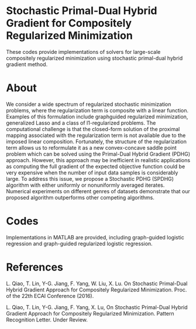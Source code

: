 # Stochastic Primal-Dual Hybrid Gradient for Compositely Regularized Minimization

These codes provide implementations of solvers for large-scale compositely regularized minimization using stochastic primal-dual hybrid gradient method. 

# About

We consider a wide spectrum of regularized stochastic minimization problems, where the regularization term is composite
with a linear function. Examples of this formulation include graphguided regularized minimization, generalized Lasso and a class of l1-regularized problems. The computational challenge is that the closed-form solution of the proximal mapping associated with the regularization term is not available due to the imposed linear composition. Fortunately, the structure of the regularization term allows us to reformulate it as a new convex-concave saddle point problem which can be solved using the Primal-Dual Hybrid Gradient (PDHG) approach. However, this approach may be inefficient in realistic applications
as computing the full gradient of the expected objective function could be very expensive when the number of input data
samples is considerably large. To address this issue, we propose a Stochastic PDHG (SPDHG) algorithm with either uniformly or nonuniformly averaged iterates. Numerical experiments on different genres of datasets demonstrate that our proposed algorithm
outperforms other competing algorithms.

# Codes

Implementations in MATLAB are provided, including graph-guided logistic regression and graph-guided regularized logistic regression.  

# References

L. Qiao, T. Lin, Y-G. Jiang, F. Yang, W. Liu, X. Lu. On Stochastic Primal-Dual Hybrid Gradient Approach for Compositely Regularized Minimization. Proc. of the 22th ECAI Conference (2016).

L. Qiao, T. Lin, Y-G. Jiang, F. Yang, X. Lu, On Stochastic Primal-Dual Hybrid Gradient Approach for Compositely Regularized Minimization. Pattern Recognition Letter. Under Review. 
